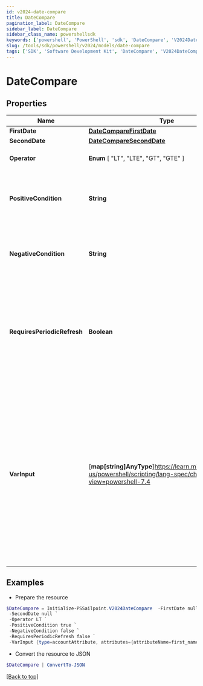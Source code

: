 ```yaml
---
id: v2024-date-compare
title: DateCompare
pagination_label: DateCompare
sidebar_label: DateCompare
sidebar_class_name: powershellsdk
keywords: ['powershell', 'PowerShell', 'sdk', 'DateCompare', 'V2024DateCompare'] 
slug: /tools/sdk/powershell/v2024/models/date-compare
tags: ['SDK', 'Software Development Kit', 'DateCompare', 'V2024DateCompare']
---
```



# DateCompare

## Properties

Name | Type | Description | Notes
------------ | ------------- | ------------- | -------------
**FirstDate** | [**DateCompareFirstDate**](date-compare-first-date) |  | [required]
**SecondDate** | [**DateCompareSecondDate**](date-compare-second-date) |  | [required]
**Operator** |  **Enum** [  "LT",    "LTE",    "GT",    "GTE" ] | This is the comparison to perform. | Operation | Description | | --------- | ------- | | LT        | Strictly less than: `firstDate < secondDate` | | LTE       | Less than or equal to: `firstDate <= secondDate` | | GT        | Strictly greater than: `firstDate > secondDate` | | GTE       | Greater than or equal to: `firstDate >= secondDate` |  | [required]
**PositiveCondition** | **String** | The output of the transform if the expression evalutes to true | [required]
**NegativeCondition** | **String** | The output of the transform if the expression evalutes to false | [required]
**RequiresPeriodicRefresh** | **Boolean** | A value that indicates whether the transform logic should be re-evaluated every evening as part of the identity refresh process | [optional] [default to $false]
**VarInput** | [**map[string]AnyType**]https://learn.microsoft.com/en-us/powershell/scripting/lang-spec/chapter-04?view=powershell-7.4 | This is an optional attribute that can explicitly define the input data which will be fed into the transform logic. If input is not provided, the transform will take its input from the source and attribute combination configured via the UI. | [optional] 

## Examples

- Prepare the resource
```powershell
$DateCompare = Initialize-PSSailpoint.V2024DateCompare  -FirstDate null `
 -SecondDate null `
 -Operator LT `
 -PositiveCondition true `
 -NegativeCondition false `
 -RequiresPeriodicRefresh false `
 -VarInput {type=accountAttribute, attributes={attributeName=first_name, sourceName=Source}}
```

- Convert the resource to JSON
```powershell
$DateCompare | ConvertTo-JSON
```


[[Back to top]](#) 

